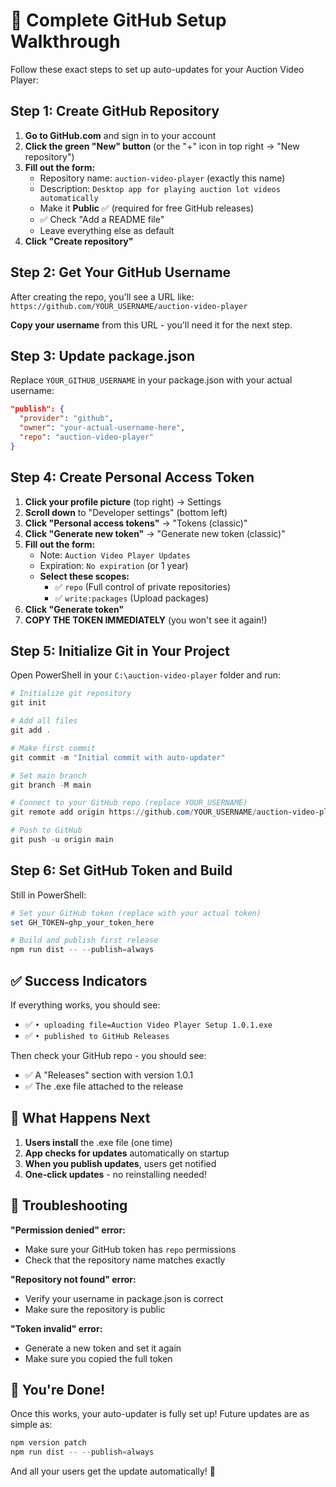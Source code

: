# 🐙 Complete GitHub Setup Walkthrough

Follow these exact steps to set up auto-updates for your Auction Video Player:

## Step 1: Create GitHub Repository

1. **Go to GitHub.com** and sign in to your account
2. **Click the green "New" button** (or the "+" icon in top right → "New repository")
3. **Fill out the form:**
   - Repository name: `auction-video-player` (exactly this name)
   - Description: `Desktop app for playing auction lot videos automatically`
   - Make it **Public** ✅ (required for free GitHub releases)
   - ✅ Check "Add a README file"
   - Leave everything else as default
4. **Click "Create repository"**

## Step 2: Get Your GitHub Username

After creating the repo, you'll see a URL like:
`https://github.com/YOUR_USERNAME/auction-video-player`

**Copy your username** from this URL - you'll need it for the next step.

## Step 3: Update package.json

Replace `YOUR_GITHUB_USERNAME` in your package.json with your actual username:

```json
"publish": {
  "provider": "github",
  "owner": "your-actual-username-here",
  "repo": "auction-video-player"
}
```

## Step 4: Create Personal Access Token

1. **Click your profile picture** (top right) → Settings
2. **Scroll down** to "Developer settings" (bottom left)
3. **Click "Personal access tokens"** → "Tokens (classic)"
4. **Click "Generate new token"** → "Generate new token (classic)"
5. **Fill out the form:**
   - Note: `Auction Video Player Updates`
   - Expiration: `No expiration` (or 1 year)
   - **Select these scopes:**
     - ✅ `repo` (Full control of private repositories)
     - ✅ `write:packages` (Upload packages)
6. **Click "Generate token"**
7. **COPY THE TOKEN IMMEDIATELY** (you won't see it again!)

## Step 5: Initialize Git in Your Project

Open PowerShell in your `C:\auction-video-player` folder and run:

```powershell
# Initialize git repository
git init

# Add all files
git add .

# Make first commit
git commit -m "Initial commit with auto-updater"

# Set main branch
git branch -M main

# Connect to your GitHub repo (replace YOUR_USERNAME)
git remote add origin https://github.com/YOUR_USERNAME/auction-video-player.git

# Push to GitHub
git push -u origin main
```

## Step 6: Set GitHub Token and Build

Still in PowerShell:

```powershell
# Set your GitHub token (replace with your actual token)
set GH_TOKEN=ghp_your_token_here

# Build and publish first release
npm run dist -- --publish=always
```

## ✅ Success Indicators

If everything works, you should see:
- ✅ `• uploading file=Auction Video Player Setup 1.0.1.exe`
- ✅ `• published to GitHub Releases`

Then check your GitHub repo - you should see:
- ✅ A "Releases" section with version 1.0.1
- ✅ The .exe file attached to the release

## 🎯 What Happens Next

1. **Users install** the .exe file (one time)
2. **App checks for updates** automatically on startup
3. **When you publish updates**, users get notified
4. **One-click updates** - no reinstalling needed!

## 🚨 Troubleshooting

**"Permission denied" error:**
- Make sure your GitHub token has `repo` permissions
- Check that the repository name matches exactly

**"Repository not found" error:**
- Verify your username in package.json is correct
- Make sure the repository is public

**"Token invalid" error:**
- Generate a new token and set it again
- Make sure you copied the full token

## 🎉 You're Done!

Once this works, your auto-updater is fully set up! Future updates are as simple as:

```powershell
npm version patch
npm run dist -- --publish=always
```

And all your users get the update automatically! 🚀